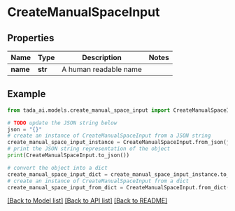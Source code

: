 # CreateManualSpaceInput


## Properties

Name | Type | Description | Notes
------------ | ------------- | ------------- | -------------
**name** | **str** | A human readable name | 

## Example

```python
from tada_ai.models.create_manual_space_input import CreateManualSpaceInput

# TODO update the JSON string below
json = "{}"
# create an instance of CreateManualSpaceInput from a JSON string
create_manual_space_input_instance = CreateManualSpaceInput.from_json(json)
# print the JSON string representation of the object
print(CreateManualSpaceInput.to_json())

# convert the object into a dict
create_manual_space_input_dict = create_manual_space_input_instance.to_dict()
# create an instance of CreateManualSpaceInput from a dict
create_manual_space_input_from_dict = CreateManualSpaceInput.from_dict(create_manual_space_input_dict)
```
[[Back to Model list]](../README.md#documentation-for-models) [[Back to API list]](../README.md#documentation-for-api-endpoints) [[Back to README]](../README.md)


